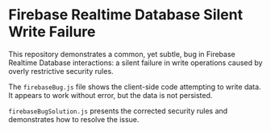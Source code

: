 # Firebase Realtime Database Silent Write Failure

This repository demonstrates a common, yet subtle, bug in Firebase Realtime Database interactions: a silent failure in write operations caused by overly restrictive security rules.

The `firebaseBug.js` file shows the client-side code attempting to write data.  It appears to work without error, but the data is not persisted.

`firebaseBugSolution.js` presents the corrected security rules and demonstrates how to resolve the issue.